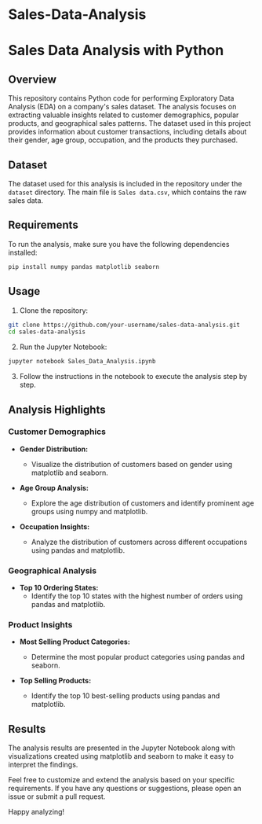 # Sales-Data-Analysis
# Sales Data Analysis with Python

## Overview

This repository contains Python code for performing Exploratory Data Analysis (EDA) on a company's sales dataset. The analysis focuses on extracting valuable insights related to customer demographics, popular products, and geographical sales patterns. The dataset used in this project provides information about customer transactions, including details about their gender, age group, occupation, and the products they purchased.

## Dataset

The dataset used for this analysis is included in the repository under the `dataset` directory. The main file is `Sales data.csv`, which contains the raw sales data.

## Requirements

To run the analysis, make sure you have the following dependencies installed:

```bash
pip install numpy pandas matplotlib seaborn
```

## Usage

1. Clone the repository:

```bash
git clone https://github.com/your-username/sales-data-analysis.git
cd sales-data-analysis
```

2. Run the Jupyter Notebook:

```bash
jupyter notebook Sales_Data_Analysis.ipynb
```

3. Follow the instructions in the notebook to execute the analysis step by step.

## Analysis Highlights

### Customer Demographics

- **Gender Distribution:**
  - Visualize the distribution of customers based on gender using matplotlib and seaborn.

- **Age Group Analysis:**
  - Explore the age distribution of customers and identify prominent age groups using numpy and matplotlib.

- **Occupation Insights:**
  - Analyze the distribution of customers across different occupations using pandas and matplotlib.

### Geographical Analysis

- **Top 10 Ordering States:**
  - Identify the top 10 states with the highest number of orders using pandas and matplotlib.

### Product Insights

- **Most Selling Product Categories:**
  - Determine the most popular product categories using pandas and seaborn.

- **Top Selling Products:**
  - Identify the top 10 best-selling products using pandas and matplotlib.

## Results

The analysis results are presented in the Jupyter Notebook along with visualizations created using matplotlib and seaborn to make it easy to interpret the findings.

Feel free to customize and extend the analysis based on your specific requirements. If you have any questions or suggestions, please open an issue or submit a pull request.

Happy analyzing!
